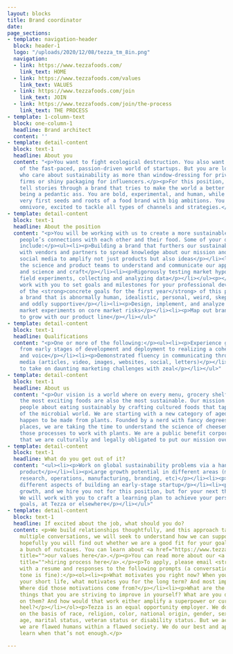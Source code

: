 ```yaml
---
layout: blocks
title: Brand coordinator
date: 
page_sections:
- template: navigation-header
  block: header-1
  logo: "/uploads/2020/12/08/tezza_tm_8in.png"
  navigation:
  - link: https://www.tezzafoods.com/
    link_text: HOME
  - link: https://www.tezzafoods.com/values
    link_text: VALUES
  - link: https://www.tezzafoods.com/join
    link_text: JOIN
  - link: https://www.tezzafoods.com/join/the-process
    link_text: THE PROCESS
- template: 1-column-text
  block: one-column-1
  headline: Brand architect
  content: ''
- template: detail-content
  block: text-1
  headline: About you
  content: "<p>You want to fight ecological destruction. You also want to be a part
    of the fast-paced, passion-driven world of startups. But you are looking for people
    who care about sustainability as more than window-dressing for private equity
    firms or shiny packaging for influencers.</p><p>For this position, you want to
    tell stories through a brand that tries to make the world a better place without
    being a pedantic ass. You are bold, experimental, and human, while creating the
    very first seeds and roots of a food brand with big ambitions. You are a brand
    omnivore, excited to tackle all types of channels and strategies.</p>"
- template: detail-content
  block: text-1
  headline: About the position
  content: "<p>You will be working with us to create a more sustainable world by deepening
    people’s connections with each other and their food. Some of your duties will
    include:</p><ul><li><p>Building a brand that furthers our sustainability mission</p></li><li><p>Working
    with vendors and partners to spread knowledge about our mission and products</p></li><li><p>Using
    social media to amplify not just products but also ideas</p></li><li><p>Work with
    the science and product teams to understand and communicate our approach to food
    and science and craft</p></li><li><p>Rigorously testing market hypotheses with
    field experiments, collecting and analyzing data</p></li></ul><p></p><p>We will
    work with you to set goals and milestones for your professional development. Some
    of the <strong>concrete goals for the first year</strong> of this position are:</p><ul><li><p>Establish
    a brand that is abnormally human, idealistic, personal, weird, skeptical, self-deprecating,
    and oddly supportive</p></li><li><p>Design, implement, and analyze at least 3
    market experiments on core market risks</p></li><li><p>Map out brand strategy
    to grow with our product line</p></li></ul>"
- template: detail-content
  block: text-1
  headline: Qualifications
  content: "<p>One or more of the following:</p><ul><li><p>Experience growing a brand
    from early stages of development and deployment to realizing a coherent identity
    and voice</p></li><li><p>Demonstrated fluency in communicating through different
    media (articles, video, images, websites, social, letters)</p></li><li><p>Desire
    to take on daunting marketing challenges with zeal</p></li></ul>"
- template: detail-content
  block: text-1
  headline: About us
  content: "<p>Our vision is a world where on every menu, grocery shelf, and table,
    the most exciting foods are also the most sustainable. Our mission is to excite
    people about eating sustainably by crafting cultured foods that tap into the diversity
    of the microbial world. We are starting with a new category of aged, hard cheeses—that
    happen to be made from plants. Founded by a nerd with fancy degrees from fancy
    places, we are taking the time to understand the science of cheesemaking and manipulating
    those processes to work with plants. We are a public benefit corporation, meaning
    that we are culturally and legally obligated to put our mission over money.</p>"
- template: detail-content
  block: text-1
  headline: What do you get out of it?
  content: "<ul><li><p>Work on global sustainability problems via a hands-on, tasty
    product</p></li><li><p>Large growth potential in different areas (management,
    research, operations, manufacturing, branding, etc)</p></li><li><p>Learn about
    different aspects of building an early-stage startup</p></li><li><p>We focus on
    growth, and we hire you not for this position, but for your next three positions.
    We will work with you to craft a learning plan to achieve your personal and career
    goals, at Tezza or elsewhere</p></li></ul>"
- template: detail-content
  block: text-1
  headline: If excited about the job, what should you do?
  content: <p>We build relationships thoughtfully, and this approach takes time. Over
    multiple conversations, we will seek to understand how we can support you, and
    hopefully you will find out whether we are a good fit for your goals or simply
    a bunch of nutcases. You can learn about <a href="https://www.tezzafoods.com/values"
    title="">our values here</a>.</p><p>You can read more about our <a href="https://www.tezzafoods.com/join/the-process"
    title="">hiring process here</a>.</p><p>To apply, please email <strong>join@tezzafoods.com</strong>
    with a resume and responses to the following prompts (a conversational, unpolished
    tone is fine):</p><ol><li><p>What motivates you right now? When you think about
    your short life, what motivates you for the long term? And most important, why?
    Where did those motivations come from?</p></li><li><p>What are the most important
    things that you are striving to improve in yourself? What are you doing to work
    on them? And how would that work either amplify a superpower or cure an achilles
    heel?</p></li></ol><p>Tezza is an equal opportunity employer. We do not discriminate
    on the basis of race, religion, color, national origin, gender, sexual orientation,
    age, marital status, veteran status or disability status. But we acknowledge that
    we are flawed humans within a flawed society. We do our best and apologize and
    learn when that’s not enough.</p>

---
```

